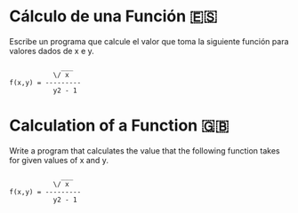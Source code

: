 # Cálculo de una Función 🇪🇸

Escribe un programa que calcule el valor que toma la siguiente función para valores dados de x e y.
```
             ___
           \/ x
f(x,y) = ---------
           y2 - 1

```

# Calculation of a Function 🇬🇧

Write a program that calculates the value that the following function takes for given values of x and y.

```
             ___
           \/ x
f(x,y) = ---------
           y2 - 1

```
